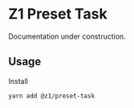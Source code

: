 # Z1 Preset Task

Documentation under construction.

## Usage

Install

```
yarn add @z1/preset-task
```
